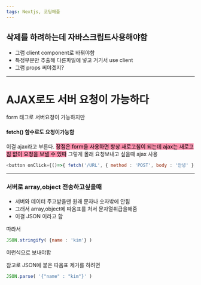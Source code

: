 ```yaml
---
tags: Nextjs, 코딩애플
---
```

## 삭제를 하려하는데 자바스크립트사용해야함

- 그럼 client component로 바꿔야함
- 특정부분만 추출해 다른파일에 넣고 거기서 use client
- 그럼 props 써야겠지?



-----------
# AJAX로도 서버 요청이 가능하다

form 태그로 서버요청이 가능하지만

#### fetch() 함수로도 요청이가능함
이걸 ajax라고 부른다.
<mark style="background: #FF5582A6;">장점은 form을 사용하면 항상 새로고침이 되는데
ajax는 새로고침 없이 요청을 보낼 수 있따</mark>
그렇게 몰래 요청보내고 싶을때 ajax 사용


``` javascript
<button onClick={()=>{ fetch('/URL', { method : 'POST', body : '안녕' }) }}>🗑️</button>
```


------------

### 서버로 array,object 전송하고싶을때

- 서버와 데이터 주고받을땐 원래 문자나 숫자밖에 안됨
- 그래서 array,object에 따옴표를 처서 문자열취급을해줌
- 이걸 JSON 이라고 함

따라서

``` javascript
JSON.stringify( {name : 'kim'} )
```

이런식으로 보내야함

참고로 JSON에 붙은 따옴표 제거를 하려면

``` javascript
JSON.parse( '{"name" : "kim"}' )
```
